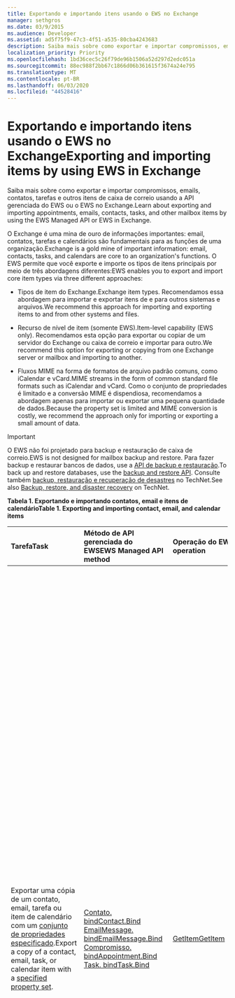 ```yaml
---
title: Exportando e importando itens usando o EWS no Exchange
manager: sethgros
ms.date: 03/9/2015
ms.audience: Developer
ms.assetid: ad5f75f9-47c3-4f51-a535-80cba4243683
description: Saiba mais sobre como exportar e importar compromissos, emails, contatos, tarefas e outros itens de caixa de correio usando a API gerenciada do EWS ou o EWS no Exchange.
localization_priority: Priority
ms.openlocfilehash: 1bd36cec5c26f79de96b1506a52d297d2edc051a
ms.sourcegitcommit: 88ec988f2bb67c1866d06b361615f3674a24e795
ms.translationtype: MT
ms.contentlocale: pt-BR
ms.lasthandoff: 06/03/2020
ms.locfileid: "44528416"
---
```

# <a name="exporting-and-importing-items-by-using-ews-in-exchange"></a><span data-ttu-id="608cd-103">Exportando e importando itens usando o EWS no Exchange</span><span class="sxs-lookup"><span data-stu-id="608cd-103">Exporting and importing items by using EWS in Exchange</span></span>

<span data-ttu-id="608cd-104">Saiba mais sobre como exportar e importar compromissos, emails, contatos, tarefas e outros itens de caixa de correio usando a API gerenciada do EWS ou o EWS no Exchange.</span><span class="sxs-lookup"><span data-stu-id="608cd-104">Learn about exporting and importing appointments, emails, contacts, tasks, and other mailbox items by using the EWS Managed API or EWS in Exchange.</span></span> 
  
<span data-ttu-id="608cd-105">O Exchange é uma mina de ouro de informações importantes: email, contatos, tarefas e calendários são fundamentais para as funções de uma organização.</span><span class="sxs-lookup"><span data-stu-id="608cd-105">Exchange is a gold mine of important information: email, contacts, tasks, and calendars are core to an organization's functions.</span></span> <span data-ttu-id="608cd-106">O EWS permite que você exporte e importe os tipos de itens principais por meio de três abordagens diferentes:</span><span class="sxs-lookup"><span data-stu-id="608cd-106">EWS enables you to export and import core item types via three different approaches:</span></span>
  
- <span data-ttu-id="608cd-107">Tipos de item do Exchange.</span><span class="sxs-lookup"><span data-stu-id="608cd-107">Exchange item types.</span></span> <span data-ttu-id="608cd-108">Recomendamos essa abordagem para importar e exportar itens de e para outros sistemas e arquivos.</span><span class="sxs-lookup"><span data-stu-id="608cd-108">We recommend this approach for importing and exporting items to and from other systems and files.</span></span>
    
- <span data-ttu-id="608cd-109">Recurso de nível de item (somente EWS).</span><span class="sxs-lookup"><span data-stu-id="608cd-109">Item-level capability (EWS only).</span></span> <span data-ttu-id="608cd-110">Recomendamos esta opção para exportar ou copiar de um servidor do Exchange ou caixa de correio e importar para outro.</span><span class="sxs-lookup"><span data-stu-id="608cd-110">We recommend this option for exporting or copying from one Exchange server or mailbox and importing to another.</span></span>
    
- <span data-ttu-id="608cd-111">Fluxos MIME na forma de formatos de arquivo padrão comuns, como iCalendar e vCard.</span><span class="sxs-lookup"><span data-stu-id="608cd-111">MIME streams in the form of common standard file formats such as iCalendar and vCard.</span></span> <span data-ttu-id="608cd-112">Como o conjunto de propriedades é limitado e a conversão MIME é dispendiosa, recomendamos a abordagem apenas para importar ou exportar uma pequena quantidade de dados.</span><span class="sxs-lookup"><span data-stu-id="608cd-112">Because the property set is limited and MIME conversion is costly, we recommend the approach only for importing or exporting a small amount of data.</span></span>
    
> [!IMPORTANT]
> <span data-ttu-id="608cd-113">O EWS não foi projetado para backup e restauração de caixa de correio.</span><span class="sxs-lookup"><span data-stu-id="608cd-113">EWS is not designed for mailbox backup and restore.</span></span> <span data-ttu-id="608cd-114">Para fazer backup e restaurar bancos de dados, use a [API de backup e restauração](../backup-restore/backup-and-restore-for-exchange-2013.md).</span><span class="sxs-lookup"><span data-stu-id="608cd-114">To back up and restore databases, use the [backup and restore API](../backup-restore/backup-and-restore-for-exchange-2013.md).</span></span> <span data-ttu-id="608cd-115">Consulte também [backup, restauração e recuperação de desastres](https://technet.microsoft.com/library/dd876874%28v=exchg.150%29.aspx) no TechNet.</span><span class="sxs-lookup"><span data-stu-id="608cd-115">See also [Backup, restore, and disaster recovery](https://technet.microsoft.com/library/dd876874%28v=exchg.150%29.aspx) on TechNet.</span></span> 
  
<span data-ttu-id="608cd-116">**Tabela 1. Exportando e importando contatos, email e itens de calendário**</span><span class="sxs-lookup"><span data-stu-id="608cd-116">**Table 1. Exporting and importing contact, email, and calendar items**</span></span>

|<span data-ttu-id="608cd-117">Tarefa</span><span class="sxs-lookup"><span data-stu-id="608cd-117">Task</span></span>|<span data-ttu-id="608cd-118">Método de API gerenciada do EWS</span><span class="sxs-lookup"><span data-stu-id="608cd-118">EWS Managed API method</span></span>|<span data-ttu-id="608cd-119">Operação do EWS</span><span class="sxs-lookup"><span data-stu-id="608cd-119">EWS operation</span></span>|<span data-ttu-id="608cd-120">Observações</span><span class="sxs-lookup"><span data-stu-id="608cd-120">Notes</span></span>|
|:-----|:-----|:-----|:-----|
|<span data-ttu-id="608cd-121">Exportar uma cópia de um contato, email, tarefa ou item de calendário com um [conjunto de propriedades especificado](properties-and-extended-properties-in-ews-in-exchange.md).</span><span class="sxs-lookup"><span data-stu-id="608cd-121">Export a copy of a contact, email, task, or calendar item with a [specified property set](properties-and-extended-properties-in-ews-in-exchange.md).</span></span>  <br/> |[<span data-ttu-id="608cd-122">Contato. bind</span><span class="sxs-lookup"><span data-stu-id="608cd-122">Contact.Bind</span></span>](https://msdn.microsoft.com/library/microsoft.exchange.webservices.data.contact.bind%28v=exchg.80%29.aspx) <br/> [<span data-ttu-id="608cd-123">EmailMessage. bind</span><span class="sxs-lookup"><span data-stu-id="608cd-123">EmailMessage.Bind</span></span>](https://msdn.microsoft.com/library/microsoft.exchange.webservices.data.emailmessage.bind%28v=exchg.80%29.aspx) <br/> [<span data-ttu-id="608cd-124">Compromisso. bind</span><span class="sxs-lookup"><span data-stu-id="608cd-124">Appointment.Bind</span></span>](https://msdn.microsoft.com/library/microsoft.exchange.webservices.data.appointment.bind%28v=exchg.80%29.aspx) <br/> [<span data-ttu-id="608cd-125">Task. bind</span><span class="sxs-lookup"><span data-stu-id="608cd-125">Task.Bind</span></span>](https://msdn.microsoft.com/library/microsoft.exchange.webservices.data.task.bind%28v=exchg.80%29.aspx) <br/> |[<span data-ttu-id="608cd-126">GetItem</span><span class="sxs-lookup"><span data-stu-id="608cd-126">GetItem</span></span>](https://msdn.microsoft.com/library/e3590b8b-c2a7-4dad-a014-6360197b68e4%28Office.15%29.aspx) <br/> |<span data-ttu-id="608cd-127">Recomendamos esta opção se você estiver exportando itens de caixa de correio para outro sistema ou arquivo que não seja do Exchange (incluindo os tipos de arquivo vCard e iCal).</span><span class="sxs-lookup"><span data-stu-id="608cd-127">We recommend this option if you're exporting mailbox items to another non-Exchange system or file (including vCard and iCal file types).</span></span><br/><span data-ttu-id="608cd-128">Como você tem controle sobre o conjunto de propriedades exportadas e como o desempenho é melhor para o servidor do Exchange, essa é geralmente a melhor opção.</span><span class="sxs-lookup"><span data-stu-id="608cd-128">Because you have control over the exported property set, and because performance is better for the Exchange server, this is generally the best option.</span></span><br/><br/><span data-ttu-id="608cd-129">Dependendo das propriedades definidas em um item de caixa de correio e se o aplicativo está ciente de todos os identificadores de propriedade não esquematizado (propriedades estendidas) que podem ser definidos em um item, essa opção pode não produzir uma cópia de alta fidelidade.</span><span class="sxs-lookup"><span data-stu-id="608cd-129">Depending on the properties set on a mailbox item, and whether your application is aware of all of the non-schematized property identifiers (extended properties) that might be set on an item, this option might not produce a full-fidelity copy.</span></span><br/><br/><span data-ttu-id="608cd-130">Esses métodos e operação fornecem o conjunto esquematizado de propriedades para um item, além de todas as propriedades estendidas solicitadas.</span><span class="sxs-lookup"><span data-stu-id="608cd-130">These methods and operation provide the schematized set of properties for an item plus any requested extended properties.</span></span><br/><span data-ttu-id="608cd-131">O método **BIND** ou a operação **GetItem** pode fornecer somente a exportação de itens de fidelidade total se você souber as propriedades estendidas que estão definidas em um item.</span><span class="sxs-lookup"><span data-stu-id="608cd-131">The **Bind** method or **GetItem** operation can only provide full-fidelity export of items if you know the extended properties that are set on an item.</span></span><br/><span data-ttu-id="608cd-132">Você pode solicitar todas as [Propriedades estendidas](properties-and-extended-properties-in-ews-in-exchange.md) conhecidas para habilitar a fidelidade total.</span><span class="sxs-lookup"><span data-stu-id="608cd-132">You can request all the known [extended properties](properties-and-extended-properties-in-ews-in-exchange.md) to enable full fidelity.</span></span><br/><br/><span data-ttu-id="608cd-133">**Dica**: você pode usar o recurso de rastreamento na API gerenciada do EWS para obter a representação XML dos itens exportados.</span><span class="sxs-lookup"><span data-stu-id="608cd-133">**TIP**: You can use the tracing feature in the EWS Managed API to get the XML representation of exported items.</span></span>           <span data-ttu-id="608cd-134">Para obter mais informações, consulte [exportar um item para um formato personalizado](how-to-export-items-by-using-ews-in-exchange.md#bk_exportcustom).</span><span class="sxs-lookup"><span data-stu-id="608cd-134">For more information, see [Export an item into a custom format](how-to-export-items-by-using-ews-in-exchange.md#bk_exportcustom).</span></span>  <br/> |
|<span data-ttu-id="608cd-135">Importe uma cópia de um contato, email, tarefa ou item de calendário com um [conjunto de propriedades especificado](properties-and-extended-properties-in-ews-in-exchange.md).</span><span class="sxs-lookup"><span data-stu-id="608cd-135">Import a copy of a contact, email, task, or calendar item with a [specified property set](properties-and-extended-properties-in-ews-in-exchange.md).</span></span>  <br/> |[<span data-ttu-id="608cd-136">Contato. Save</span><span class="sxs-lookup"><span data-stu-id="608cd-136">Contact.Save</span></span>](https://msdn.microsoft.com/library/microsoft.exchange.webservices.data.contact.save%28v=exchg.80%29.aspx) <br/> [<span data-ttu-id="608cd-137">EmailMessage. Save</span><span class="sxs-lookup"><span data-stu-id="608cd-137">EmailMessage.Save</span></span>](https://msdn.microsoft.com/library/microsoft.exchange.webservices.data.emailmessage.save%28v=exchg.80%29.aspx) <br/> [<span data-ttu-id="608cd-138">Compromisso. Save</span><span class="sxs-lookup"><span data-stu-id="608cd-138">Appointment.Save</span></span>](https://msdn.microsoft.com/library/microsoft.exchange.webservices.data.appointment.save%28v=exchg.80%29.aspx) <br/> [<span data-ttu-id="608cd-139">Task. Save</span><span class="sxs-lookup"><span data-stu-id="608cd-139">Task.Save</span></span>](https://msdn.microsoft.com/library/microsoft.exchange.webservices.data.task.save%28v=exchg.80%29.aspx) <br/> |[<span data-ttu-id="608cd-140">CreateItem</span><span class="sxs-lookup"><span data-stu-id="608cd-140">CreateItem</span></span>](https://msdn.microsoft.com/library/78a52120-f1d0-4ed7-8748-436e554f75b6%28Office.15%29.aspx) <br/> |<span data-ttu-id="608cd-141">Recomendamos esta opção para importar itens de caixa de correio para o Exchange.</span><span class="sxs-lookup"><span data-stu-id="608cd-141">We recommend this option for importing mailbox items into Exchange.</span></span><br/><span data-ttu-id="608cd-142">Você pode precisar definir propriedades especiais em alguns tipos de item para manter o estado do item importado.</span><span class="sxs-lookup"><span data-stu-id="608cd-142">You might have to set special properties on some item types in order to maintain the state of the imported item.</span></span><br/><span data-ttu-id="608cd-143">Como algumas propriedades são definidas pelo Exchange e não por clientes, nem sempre é possível ter uma importação de fidelidade total.</span><span class="sxs-lookup"><span data-stu-id="608cd-143">Because some properties are only set by Exchange and not by clients, it's not always possible to have a full-fidelity import.</span></span><br/><br/><span data-ttu-id="608cd-144">Por exemplo, não é possível importar uma reunião com participantes para uma caixa de correio, pois o Exchange define as relações entre o organizador e os participantes.</span><span class="sxs-lookup"><span data-stu-id="608cd-144">For example, you cannot import a meeting with attendees into a mailbox because Exchange sets the relationships between the organizer and attendees.</span></span> <br/><span data-ttu-id="608cd-145">Essa relação só pode ser estabelecida por organizadores que enviam e respondem a solicitação de reunião.</span><span class="sxs-lookup"><span data-stu-id="608cd-145">This relationship can only be established by organizers sending and attendees receiving and responding to the meeting request.</span></span><br/><br/><span data-ttu-id="608cd-146">Os objetos de **compromisso** no Exchange podem ter relacionamentos e configurações complexos.</span><span class="sxs-lookup"><span data-stu-id="608cd-146">**Appointment** objects in Exchange can have complex relationships and settings.</span></span><br/> <span data-ttu-id="608cd-147">Os compromissos com participantes (reuniões) têm configurações que unem o organizador da reunião e os participantes da reunião.</span><span class="sxs-lookup"><span data-stu-id="608cd-147">Appointments that have attendees (meetings) have settings that tie together the meeting organizer and meeting attendees.</span></span><br/><span data-ttu-id="608cd-148">Essas configurações não são mantidas quando você exporta e importa compromissos.</span><span class="sxs-lookup"><span data-stu-id="608cd-148">These settings are not maintained when you export and import appointments.</span></span><br/><span data-ttu-id="608cd-149">Não há suporte para restabelecer programaticamente relações de organizador/participantes da reunião diretamente nos compromissos.</span><span class="sxs-lookup"><span data-stu-id="608cd-149">Programmatically reestablishing meeting organizer/attendee relationships directly on the appointments is not supported.</span></span><br/><span data-ttu-id="608cd-150">Uma opção que você precisa para restabelecer essas relações é executar o pós-processamento após uma importação e, em seguida, fazer o organizador reenviar as reuniões e fazer com que os participantes aceitem as reuniões.</span><span class="sxs-lookup"><span data-stu-id="608cd-150">An option you do have for reestablishing those relationships is to perform post-processing after an import, then have an organizer resend the meetings and have the attendees accept the meetings.</span></span><br/><span data-ttu-id="608cd-151">Você pode usar a representação do Exchange para fazer as chamadas para o organizador e os participantes.</span><span class="sxs-lookup"><span data-stu-id="608cd-151">You can use Exchange impersonation to make the calls for both the organizer and the attendees.</span></span><br/><span data-ttu-id="608cd-152">Você deve alterar a propriedade UID do objeto **compromisso** antes de importar para evitar que as reuniões estejam incorretamente relacionadas a outras reuniões em uma caixa de correio.</span><span class="sxs-lookup"><span data-stu-id="608cd-152">You should change the UID property of the **Appointment** object before you import to avoid having meetings be incorrectly related to other meetings in a mailbox.</span></span>  <br/> |
|<span data-ttu-id="608cd-153">Exportar uma cópia de um contato, email, tarefa ou item de calendário em fidelidade total.</span><span class="sxs-lookup"><span data-stu-id="608cd-153">Export a copy of a contact, email, task, or calendar item in full-fidelity.</span></span>  <br/> |<span data-ttu-id="608cd-154">Não aplicável</span><span class="sxs-lookup"><span data-stu-id="608cd-154">Not applicable</span></span>  <br/> |[<span data-ttu-id="608cd-155">ExportItems</span><span class="sxs-lookup"><span data-stu-id="608cd-155">ExportItems</span></span>](https://msdn.microsoft.com/library/e2846abb-0b16-4732-bbd8-038a674672f6%28Office.15%29.aspx) <br/> |<span data-ttu-id="608cd-156">Esta é a melhor opção para exportar itens de caixa de correio que você deseja importar de volta para uma caixa de correio do Exchange.</span><span class="sxs-lookup"><span data-stu-id="608cd-156">This is the best option for exporting mailbox items that you want to import back into an Exchange mailbox.</span></span><br/><span data-ttu-id="608cd-157">Você também pode usar essa opção para copiar itens entre caixas de correio.</span><span class="sxs-lookup"><span data-stu-id="608cd-157">You can also use this option to copy items between mailboxes.</span></span><br/><br/><span data-ttu-id="608cd-158">A operação **ExportItems** fornece um fluxo opaco que representa o item que você pode usar para mover informações entre caixas de correio.</span><span class="sxs-lookup"><span data-stu-id="608cd-158">The **ExportItems** operation provides an opaque stream that represents the item that you can use to move information between mailboxes.</span></span><br/><span data-ttu-id="608cd-159">Você pode usar o **ExportItems** com a operação [GetItem](https://msdn.microsoft.com/library/e3590b8b-c2a7-4dad-a014-6360197b68e4%28Office.15%29.aspx) para criar um índice para localizar os itens em outro sistema.</span><span class="sxs-lookup"><span data-stu-id="608cd-159">You can use **ExportItems** with the [GetItem](https://msdn.microsoft.com/library/e3590b8b-c2a7-4dad-a014-6360197b68e4%28Office.15%29.aspx) operation to make an index for finding the items in another system.</span></span><br/><span data-ttu-id="608cd-160">Não é possível alterar o fluxo de exportação.</span><span class="sxs-lookup"><span data-stu-id="608cd-160">You cannot change the export stream.</span></span>  <br/> <span data-ttu-id="608cd-161">Para obter mais informações, consulte [exportar itens com fidelidade total](how-to-export-items-by-using-ews-in-exchange.md#bk_exportfullfidelity).</span><span class="sxs-lookup"><span data-stu-id="608cd-161">For more information, see [Export items with full fidelity](how-to-export-items-by-using-ews-in-exchange.md#bk_exportfullfidelity).</span></span>  <br/> |
|<span data-ttu-id="608cd-162">Importe uma cópia de um contato, email, tarefa ou item de calendário em fidelidade total.</span><span class="sxs-lookup"><span data-stu-id="608cd-162">Import a copy of a contact, email, task, or calendar item in full-fidelity.</span></span>  <br/> |<span data-ttu-id="608cd-163">Não aplicável</span><span class="sxs-lookup"><span data-stu-id="608cd-163">Not applicable</span></span>  <br/> |[<span data-ttu-id="608cd-164">UploadItems</span><span class="sxs-lookup"><span data-stu-id="608cd-164">UploadItems</span></span>](https://msdn.microsoft.com/library/a88cbe99-7968-454d-a545-4f92c330909f%28Office.15%29.aspx) <br/> |<span data-ttu-id="608cd-165">Essa é a única opção para importar itens que foram exportados pela operação **ExportItems** .</span><span class="sxs-lookup"><span data-stu-id="608cd-165">This is the only option for importing items that were exported by the **ExportItems** operation.</span></span>  <br/> |
|<span data-ttu-id="608cd-166">Exportar uma cópia de um contato, email ou item de calendário como um fluxo MIME para um tipo de arquivo comum.</span><span class="sxs-lookup"><span data-stu-id="608cd-166">Export a copy of a contact, email, or calendar item as a MIME stream for a common file type.</span></span>  <br/> |[<span data-ttu-id="608cd-167">Contato. bind</span><span class="sxs-lookup"><span data-stu-id="608cd-167">Contact.Bind</span></span>](https://msdn.microsoft.com/library/microsoft.exchange.webservices.data.contact.bind%28v=exchg.80%29.aspx) <br/> [<span data-ttu-id="608cd-168">EmailMessage. bind</span><span class="sxs-lookup"><span data-stu-id="608cd-168">EmailMessage.Bind</span></span>](https://msdn.microsoft.com/library/microsoft.exchange.webservices.data.emailmessage.bind%28v=exchg.80%29.aspx) <br/> [<span data-ttu-id="608cd-169">Compromisso. bind</span><span class="sxs-lookup"><span data-stu-id="608cd-169">Appointment.Bind</span></span>](https://msdn.microsoft.com/library/microsoft.exchange.webservices.data.appointment.bind%28v=exchg.80%29.aspx) <br/> |<span data-ttu-id="608cd-170">**GetItem**</span><span class="sxs-lookup"><span data-stu-id="608cd-170">**GetItem**</span></span> <br/> |<span data-ttu-id="608cd-171">Você pode usar a propriedade [MimeContent](https://msdn.microsoft.com/library/microsoft.exchange.webservices.data.item.mimecontent%28v=exchg.80%29.aspx) para obter a representação de fluxo MIME de um item.</span><span class="sxs-lookup"><span data-stu-id="608cd-171">You can use the [MimeContent](https://msdn.microsoft.com/library/microsoft.exchange.webservices.data.item.mimecontent%28v=exchg.80%29.aspx) property to get the MIME stream representation of an item.</span></span><br/><br/><span data-ttu-id="608cd-172">Isso fornecerá um subconjunto básico de todas as propriedades de um item.</span><span class="sxs-lookup"><span data-stu-id="608cd-172">This will provide a basic subset of all the properties on an item.</span></span><br/><span data-ttu-id="608cd-173">Como prática recomendada, use apenas o fluxo MIME para operações individuais.</span><span class="sxs-lookup"><span data-stu-id="608cd-173">As a best practice, only use the MIME stream for one-off operations.</span></span><br/><span data-ttu-id="608cd-174">Não confie em MIME para importação/exportação de itens grandes e freqüentes, porque o Exchange realiza a conversão de conteúdo para o MIME e isso pode afetar o desempenho.</span><span class="sxs-lookup"><span data-stu-id="608cd-174">Do not rely on MIME for large and frequent importing/exporting of items, because Exchange performs content conversion for the MIME and this can affect performance.</span></span><br/><br/><span data-ttu-id="608cd-175">O fluxo MIME do **contato** é um arquivo [vCard](http://www.faqs.org/rfcs/rfc2426.html) (. vcf).</span><span class="sxs-lookup"><span data-stu-id="608cd-175">The **Contact** MIME stream is a [vCard](http://www.faqs.org/rfcs/rfc2426.html) (.vcf) file.</span></span><br/><span data-ttu-id="608cd-176">Dependendo das propriedades definidas em um contato, isso pode não produzir uma cópia de fidelidade total.</span><span class="sxs-lookup"><span data-stu-id="608cd-176">Depending on the properties set on a contact, this might not produce a full-fidelity copy.</span></span><br/><span data-ttu-id="608cd-177">Observe que você não pode importar um contato usando o Stream MIME do vCard.</span><span class="sxs-lookup"><span data-stu-id="608cd-177">Note that you cannot import a contact by using the vCard MIME stream.</span></span><br/><span data-ttu-id="608cd-178">Para saber mais, confira [exportar um contato para um arquivo vCard](how-to-export-items-by-using-ews-in-exchange.md#bk_exportvcardmime).</span><span class="sxs-lookup"><span data-stu-id="608cd-178">To learn more, see [Export a contact into a vCard file](how-to-export-items-by-using-ews-in-exchange.md#bk_exportvcardmime).</span></span><br/><br/><span data-ttu-id="608cd-179">O fluxo MIME **EmailMessage** é um arquivo. eml.</span><span class="sxs-lookup"><span data-stu-id="608cd-179">The **EmailMessage** MIME stream is an .eml file.</span></span><br/><span data-ttu-id="608cd-180">O formato. eml é conveniente porque o Outlook e outros clientes de email podem identificá-lo.</span><span class="sxs-lookup"><span data-stu-id="608cd-180">The .eml format is convenient because Outlook and other email clients can identify it.</span></span><br/><span data-ttu-id="608cd-181">Você também pode usar o fluxo MIME para criar um arquivo. mht, que é conveniente porque muitos navegadores podem usar esse tipo de arquivo.</span><span class="sxs-lookup"><span data-stu-id="608cd-181">You can also use the MIME stream to create an .mht file, which is convenient because many browsers can use that file type.</span></span><br/><span data-ttu-id="608cd-182">O EWS não fornece um fluxo de arquivo. msg para exportar um email para um arquivo. msg.</span><span class="sxs-lookup"><span data-stu-id="608cd-182">EWS doesn't provide a .msg file stream for exporting an email to a .msg file.</span></span><br/><span data-ttu-id="608cd-183">Suas opções para exportar um arquivo. msg são [construir um. MSG](https://msdn.microsoft.com/library/cc463912%28v=EXCHG.80%29.aspx) a partir dos resultados de um método **EmailMessage. bind** ou de uma chamada de operação **GetItem** , ou use uma API de terceiros que chame EWS e construa o arquivo. msg dos resultados.</span><span class="sxs-lookup"><span data-stu-id="608cd-183">Your options for exporting an .msg file are to either [construct an .MSG file](https://msdn.microsoft.com/library/cc463912%28v=EXCHG.80%29.aspx) from the results of an **EmailMessage.Bind** method or **GetItem** operation call, or use a third-party API that calls EWS and constructs the .msg file from the results.</span></span><br/><span data-ttu-id="608cd-184">Para obter mais informações, consulte [exportar um email como um arquivo. eml](how-to-export-items-by-using-ews-in-exchange.md#bk_exportemailmime).</span><span class="sxs-lookup"><span data-stu-id="608cd-184">For more information, see [Export an email as an .eml file](how-to-export-items-by-using-ews-in-exchange.md#bk_exportemailmime).</span></span><br/><br/><span data-ttu-id="608cd-185">O fluxo MIME do **compromisso** é um arquivo iCal (. ICS).</span><span class="sxs-lookup"><span data-stu-id="608cd-185">The **Appointment** MIME stream is an iCal (.ics) file.</span></span><br/><span data-ttu-id="608cd-186">O formato. ics é conveniente porque o Outlook e outros clientes de email podem identificá-lo.</span><span class="sxs-lookup"><span data-stu-id="608cd-186">The .ics format is convenient because Outlook and other email clients can identify it.</span></span><br/><span data-ttu-id="608cd-187">Esta não é uma opção viável para exportar reuniões porque as informações do participante não são fornecidas no fluxo MIME.</span><span class="sxs-lookup"><span data-stu-id="608cd-187">This is not a viable option for exporting meetings because attendee information is not provided in the MIME stream.</span></span> <br/><span data-ttu-id="608cd-188">Anexos e outras propriedades podem não ser incluídos no fluxo MIME.</span><span class="sxs-lookup"><span data-stu-id="608cd-188">Attachments and other properties might not be included in the MIME stream.</span></span><br/><span data-ttu-id="608cd-189">Considere construir o formato iCal a partir do objeto de [compromisso](https://msdn.microsoft.com/library/microsoft.exchange.webservices.data.appointment%28v=exchg.80%29.aspx) ou do XML retornado pela operação **GetItem** .</span><span class="sxs-lookup"><span data-stu-id="608cd-189">Consider constructing the iCal format from either the [Appointment](https://msdn.microsoft.com/library/microsoft.exchange.webservices.data.appointment%28v=exchg.80%29.aspx) object or from the XML returned by the **GetItem** operation.</span></span><br/><span data-ttu-id="608cd-190">Dessa forma, você pode capturar mais das propriedades do Exchange com propriedades estendidas (Propriedades "X-") no arquivo iCal.</span><span class="sxs-lookup"><span data-stu-id="608cd-190">This way, you can capture more of the Exchange properties with extended properties ("X-' properties) in the iCal file.</span></span><br/><span data-ttu-id="608cd-191">Você também pode exportar um compromisso no formulário XML.</span><span class="sxs-lookup"><span data-stu-id="608cd-191">You can also export an appointment in XML form.</span></span><br/><span data-ttu-id="608cd-192">Chame a operação **GetItem** e salve o XML no sistema.</span><span class="sxs-lookup"><span data-stu-id="608cd-192">Call the **GetItem** operation and save the XML in your system.</span></span><br/><span data-ttu-id="608cd-193">Você também pode usar a [funcionalidade de rastreamento](how-to-trace-requests-responses-to-troubleshoot-ews-managed-api-applications.md) na API gerenciada do EWS para capturar o XML a ser colocado em um banco de dados XML.</span><span class="sxs-lookup"><span data-stu-id="608cd-193">You can also use the [tracing functionality](how-to-trace-requests-responses-to-troubleshoot-ews-managed-api-applications.md) in the EWS Managed API to capture the XML to put in an XML database.</span></span><br/><span data-ttu-id="608cd-194">Para obter mais informações, consulte [exportando um compromisso como um arquivo iCal](how-to-export-items-by-using-ews-in-exchange.md#bk_exporticalmime).</span><span class="sxs-lookup"><span data-stu-id="608cd-194">For more information, see [Exporting an appointment as an iCal file](how-to-export-items-by-using-ews-in-exchange.md#bk_exporticalmime).</span></span>  <br/> |
|<span data-ttu-id="608cd-195">Importe uma cópia de um item de email ou de calendário como um fluxo MIME para um tipo de arquivo comum.</span><span class="sxs-lookup"><span data-stu-id="608cd-195">Import a copy of an email or calendar item as a MIME stream for a common file type.</span></span>  <br/> |[<span data-ttu-id="608cd-196">EmailMessage. Save</span><span class="sxs-lookup"><span data-stu-id="608cd-196">EmailMessage.Save</span></span>](https://msdn.microsoft.com/library/microsoft.exchange.webservices.data.emailmessage.save%28v=exchg.80%29.aspx) <br/> [<span data-ttu-id="608cd-197">Compromisso. Save</span><span class="sxs-lookup"><span data-stu-id="608cd-197">Appointment.Save</span></span>](https://msdn.microsoft.com/library/microsoft.exchange.webservices.data.appointment.save%28v=exchg.80%29.aspx) <br/> |<span data-ttu-id="608cd-198">**CreateItem**</span><span class="sxs-lookup"><span data-stu-id="608cd-198">**CreateItem**</span></span> <br/> |<span data-ttu-id="608cd-199">Você pode importar um arquivo. eml ou. ics usando a propriedade **MimeContent** em um objeto **EmailMessage** ou **compromisso** .</span><span class="sxs-lookup"><span data-stu-id="608cd-199">You can import an .eml or .ics file by using the **MimeContent** property on an **EmailMessage** or **Appointment** object.</span></span><br/><span data-ttu-id="608cd-200">Será necessário definir a propriedade estendida [PidTagMessageFlags (0x0E07)](https://msdn.microsoft.com/library/office/cc839733%28v=office.15%29.aspx) se o email não for um rascunho.</span><span class="sxs-lookup"><span data-stu-id="608cd-200">You will need to set the [PidTagMessageFlags (0x0E07)](https://msdn.microsoft.com/library/office/cc839733%28v=office.15%29.aspx) extended property if the email is not a draft.</span></span><br/><br/><span data-ttu-id="608cd-201">Você não pode usar essa abordagem para importar reuniões.</span><span class="sxs-lookup"><span data-stu-id="608cd-201">You cannot use this approach to import meetings.</span></span>  <br/> |
   
## <a name="alternatives-to-exporting-and-importing-items-by-using-ews"></a><span data-ttu-id="608cd-202">Alternativas para exportar e importar itens usando o EWS</span><span class="sxs-lookup"><span data-stu-id="608cd-202">Alternatives to exporting and importing items by using EWS</span></span>
<span data-ttu-id="608cd-203"><a name="alternatives"> </a></span><span class="sxs-lookup"><span data-stu-id="608cd-203"><a name="alternatives"> </a></span></span>

<span data-ttu-id="608cd-204">Outras opções estão disponíveis para o exporing e importando itens de e para uma caixa de correio do Exchange.</span><span class="sxs-lookup"><span data-stu-id="608cd-204">Other options are available for exporing and importing items to and from an Exchange mailbox.</span></span> <span data-ttu-id="608cd-205">Veja a seguir algumas ideias a serem consideradas ao criar a estratégia de importação e exportação:</span><span class="sxs-lookup"><span data-stu-id="608cd-205">The following are some ideas to consider when you design your import and export strategy:</span></span>
  
- <span data-ttu-id="608cd-206">Use o PowerShell para chamar o EWS e formatar a saída em um arquivo. csv.</span><span class="sxs-lookup"><span data-stu-id="608cd-206">Use PowerShell to call EWS and format the output into a .csv file.</span></span>
    
- <span data-ttu-id="608cd-207">Use bibliotecas de terceiros que implementam o MAPI para exportar e importar itens.</span><span class="sxs-lookup"><span data-stu-id="608cd-207">Use third-party libraries that implement MAPI to export and import items.</span></span> <span data-ttu-id="608cd-208">Bibliotecas de terceiros que convertem os arquivos EWS para. msg também estão disponíveis.</span><span class="sxs-lookup"><span data-stu-id="608cd-208">Third-party libraries that convert EWS to .msg files are available too.</span></span>
    
- <span data-ttu-id="608cd-209">Use o Shell de gerenciamento do Exchange e os cmdlets [MailboxImportRequest](https://technet.microsoft.com/library/ff607310%28v=exchg.150%29.aspx) e [MailboxExportRequest](https://technet.microsoft.com/library/ff607299%28v=exchg.150%29.aspx) para atender às [solicitações de importação e exportação de caixa de correio](https://technet.microsoft.com/library/ee633455%28v=exchg.150%29.aspx).</span><span class="sxs-lookup"><span data-stu-id="608cd-209">Use the Exchange Management Shell and the [MailboxImportRequest](https://technet.microsoft.com/library/ff607310%28v=exchg.150%29.aspx) and [MailboxExportRequest](https://technet.microsoft.com/library/ff607299%28v=exchg.150%29.aspx) cmdlets to [fulfill mailbox import and export requests](https://technet.microsoft.com/library/ee633455%28v=exchg.150%29.aspx).</span></span> 
    
- <span data-ttu-id="608cd-210">Use [as opções de importação do Outlook](https://office.microsoft.com/outlook-help/import-outlook-items-from-an-outlook-data-file-pst-HA102505743.aspx) para importar e exportar itens.</span><span class="sxs-lookup"><span data-stu-id="608cd-210">Use [Outlook's import options](https://office.microsoft.com/outlook-help/import-outlook-items-from-an-outlook-data-file-pst-HA102505743.aspx) to import and export items.</span></span> 

    
## <a name="in-this-section"></a><span data-ttu-id="608cd-211">Nesta seção</span><span class="sxs-lookup"><span data-stu-id="608cd-211">In this section</span></span>
<span data-ttu-id="608cd-212"><a name="alternatives"> </a></span><span class="sxs-lookup"><span data-stu-id="608cd-212"><a name="alternatives"> </a></span></span>

- [<span data-ttu-id="608cd-213">Exportar itens usando o EWS no Exchange</span><span class="sxs-lookup"><span data-stu-id="608cd-213">Export items by using EWS in Exchange</span></span>](how-to-export-items-by-using-ews-in-exchange.md)    
- [<span data-ttu-id="608cd-214">Importar itens usando o EWS no Exchange</span><span class="sxs-lookup"><span data-stu-id="608cd-214">Import items by using EWS in Exchange</span></span>](how-to-import-items-by-using-ews-in-exchange.md)
    
## <a name="see-also"></a><span data-ttu-id="608cd-215">Confira também</span><span class="sxs-lookup"><span data-stu-id="608cd-215">See also</span></span>

- [<span data-ttu-id="608cd-216">Backup, restauração e recuperação de desastre</span><span class="sxs-lookup"><span data-stu-id="608cd-216">Backup, Restore, and Disaster Recovery</span></span>](https://technet.microsoft.com/library/dd876874%28v=exchg.150%29.aspx)  
- [<span data-ttu-id="608cd-217">Registro no diário</span><span class="sxs-lookup"><span data-stu-id="608cd-217">Journaling</span></span>](https://technet.microsoft.com/library/aa998649%28v=exchg.150%29.aspx)    
- [<span data-ttu-id="608cd-218">Especificação de objeto principal de calendário e agendamento da Internet (RFC 5545)</span><span class="sxs-lookup"><span data-stu-id="608cd-218">Internet Calendaring and Scheduling Core Object Specification (RFC 5545)</span></span>](http://tools.ietf.org/html/rfc5545)   
- [<span data-ttu-id="608cd-219">Sincronização de caixa de correio e EWS no Exchange</span><span class="sxs-lookup"><span data-stu-id="608cd-219">Mailbox synchronization and EWS in Exchange</span></span>](mailbox-synchronization-and-ews-in-exchange.md)
    